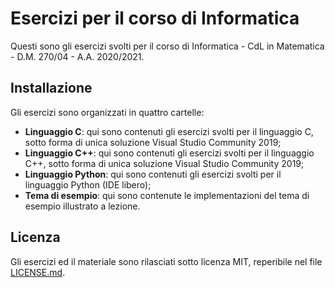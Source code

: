 # Esercizi per il corso di Informatica

Questi sono gli esercizi svolti per il corso di Informatica - CdL in Matematica - D.M. 270/04 - A.A. 2020/2021.

## Installazione

Gli esercizi sono organizzati in quattro cartelle:

* **Linguaggio C**: qui sono contenuti gli esercizi svolti per il linguaggio C, sotto forma di unica soluzione Visual Studio Community 2019;
* **Linguaggio C++**: qui sono contenuti gli esercizi svolti per il linguaggio C++, sotto forma di unica soluzione Visual Studio Community 2019;
* **Linguaggio Python**: qui sono contenuti gli esercizi svolti per il linguaggio Python (IDE libero);
* **Tema di esempio**: qui sono contenute le implementazioni del tema di esempio illustrato a lezione.

## Licenza

Gli esercizi ed il materiale sono rilasciati sotto licenza MIT, reperibile nel file [LICENSE.md](./LICENSE.md).
